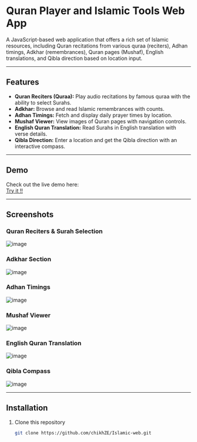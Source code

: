 # Quran Player and Islamic Tools Web App

A JavaScript-based web application that offers a rich set of Islamic resources, including Quran recitations from various quraa (reciters), Adhan timings, Adkhar (remembrances), Quran pages (Mushaf), English translations, and Qibla direction based on location input.

---

## Features

- **Quran Reciters (Quraa):** Play audio recitations by famous quraa with the ability to select Surahs.
- **Adkhar:** Browse and read Islamic remembrances with counts.
- **Adhan Timings:** Fetch and display daily prayer times by location.
- **Mushaf Viewer:** View images of Quran pages with navigation controls.
- **English Quran Translation:** Read Surahs in English translation with verse details.
- **Qibla Direction:** Enter a location and get the Qibla direction with an interactive compass.

---

## Demo

Check out the live demo here:  
[Try it !!](https://chikhze.github.io/Islamic-web/)


---

## Screenshots

### Quran Reciters & Surah Selection  
![image](https://github.com/user-attachments/assets/715cd3f6-bc3e-492e-a503-f9b8c7c970dc)


### Adkhar Section  
![image](https://github.com/user-attachments/assets/d8cc23ac-6ecb-465b-b6db-6a967f2a8551)


### Adhan Timings  
![image](https://github.com/user-attachments/assets/87a32275-6d57-439b-8794-ccc24e9a3014)


### Mushaf Viewer  
![image](https://github.com/user-attachments/assets/e1ff8065-6da9-4360-bd7e-84348a371644)


### English Quran Translation  
![image](https://github.com/user-attachments/assets/15e9531e-40a6-4942-9070-6f866b2dbdec)


### Qibla Compass  
![image](https://github.com/user-attachments/assets/2342a221-c977-409c-bc42-10247298aa96)




---

## Installation

1. Clone this repository  
   ```bash
   git clone https://github.com/chikhZE/Islamic-web.git
